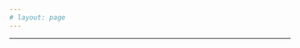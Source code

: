 ```yaml
---
# layout: page
---
```

<script setup>
import Introduce from '../.vitepress/theme/components/home/introduce.vue'
</script>
---
<Introduce />
